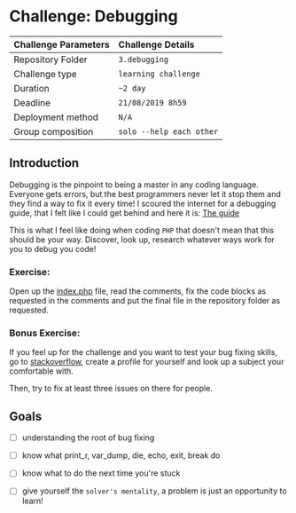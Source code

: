 # Challenge: Debugging

|Challenge Parameters  |Challenge Details              |
|:---------------------|:------------------------------|
|Repository Folder     |`3.debugging`                  |
|Challenge type        |`learning challenge`           |
|Duration              |`~2 day`                       |
|Deadline              |`21/08/2019 8h59`              |
|Deployment method     |`N/A`                          |
|Group composition     |`solo --help each other`       |

## Introduction
Debugging is the pinpoint to being a master in any coding language.  
Everyone gets errors, but the best programmers never let it stop them and they find a way to fix it every time!
I scoured the internet for a debugging guide, that I felt like I could get behind and here it is: [The guide](https://rollbar.com/guides/how-to-debug-php/)

This is what I feel like doing when coding `PHP` that doesn't mean that this should be your way. Discover, look up, research whatever ways work for you to debug you code!



### Exercise:
Open up the [index.php](resources/index.php) file, read the comments, fix the code blocks as requested in the comments
and put the final file in the repository folder as requested.

### Bonus Exercise:
If you feel up for the challenge and you want to test your bug fixing skills, 
go to [stackoverflow](https://stackoverflow.com), create a profile for yourself and look up a subject your comfortable with.

Then, try to fix at least three issues on there for people.


 
## Goals
- [ ] understanding the root of bug fixing
- [ ] know what print_r, var_dump, die, echo, exit, break do
- [ ] know what to do the next time you're stuck
- [ ] give yourself the `solver's mentality`, a problem is just an opportunity to learn!

